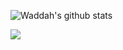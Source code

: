 ![Waddah's github stats](https://github-readme-stats.vercel.app/api?username=wshamroukh&show_icons=true&theme=radical)

[![](https://visitcount.itsvg.in/api?id=wshamroukh&icon=0&color=1)](https://visitcount.itsvg.in)
